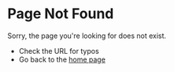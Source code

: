 # Page Not Found

Sorry, the page you're looking for does not exist.

- Check the URL for typos
- Go back to the [home page](index.md)
